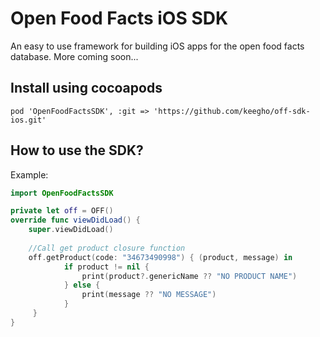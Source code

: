# Open Food Facts iOS SDK
An easy to use framework for building iOS apps for the open food facts database.
More coming soon...
## Install using cocoapods
`pod 'OpenFoodFactsSDK', :git => 'https://github.com/keegho/off-sdk-ios.git'`
## How to use the SDK?
Example:
```swift
import OpenFoodFactsSDK

private let off = OFF() 
override func viewDidLoad() {
    super.viewDidLoad()
    
    //Call get product closure function
    off.getProduct(code: "34673490998") { (product, message) in
            if product != nil {
                print(product?.genericName ?? "NO PRODUCT NAME")
            } else {
                print(message ?? "NO MESSAGE")
            }
     }
}
